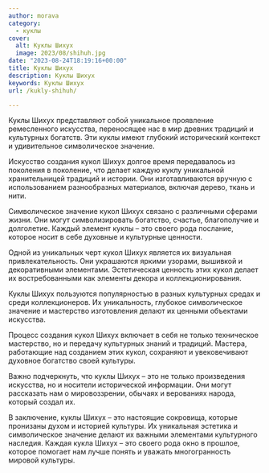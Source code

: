 ```yaml
---
author: morava
category:
  - куклы
cover:
  alt: Куклы Шихух
  image: 2023/08/shihuh.jpg
date: "2023-08-24T18:19:16+00:00"
title: Куклы Шихух
description: Куклы Шихух
keywords: Куклы Шихух
url: /kukly-shihuh/

---
```

Куклы Шихух представляют собой уникальное проявление ремесленного искусства, переносящее нас в мир древних традиций и культурных богатств. Эти куклы имеют глубокий исторический контекст и удивительное символическое значение.

Искусство создания кукол Шихух долгое время передавалось из поколения в поколение, что делает каждую куклу уникальной хранительницей традиций и истории. Они изготавливаются вручную с использованием разнообразных материалов, включая дерево, ткань и нити.

Символическое значение кукол Шихух связано с различными сферами жизни. Они могут символизировать богатство, счастье, благополучие и долголетие. Каждый элемент куклы – это своего рода послание, которое носит в себе духовные и культурные ценности.

Одной из уникальных черт кукол Шихух является их визуальная привлекательность. Они украшаются яркими узорами, вышивкой и декоративными элементами. Эстетическая ценность этих кукол делает их востребованными как элементы декора и коллекционирования.

Куклы Шихух пользуются популярностью в разных культурных средах и среди коллекционеров. Их уникальность, глубокое символическое значение и мастерство изготовления делают их ценными объектами искусства.

Процесс создания кукол Шихух включает в себя не только техническое мастерство, но и передачу культурных знаний и традиций. Мастера, работающие над созданием этих кукол, сохраняют и увековечивают духовное богатство своей культуры.

Важно подчеркнуть, что куклы Шихух – это не только произведения искусства, но и носители исторической информации. Они могут рассказать нам о мировоззрении, обычаях и верованиях народа, который создал их.

В заключение, куклы Шихух – это настоящие сокровища, которые пронизаны духом и историей культуры. Их уникальная эстетика и символическое значение делают их важными элементами культурного наследия. Каждая кукла Шихух – это своего рода окно в прошлое, которое помогает нам лучше понять и уважать многогранность мировой культуры.

